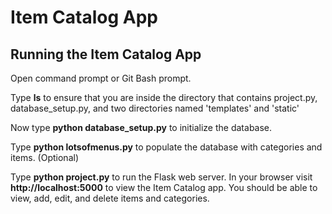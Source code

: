 # Item Catalog App


## Running the Item Catalog App

Open command prompt or Git Bash prompt.

Type **ls** to ensure that you are inside the directory that contains project.py, database_setup.py, and two directories named 'templates' and 'static'

Now type **python database_setup.py** to initialize the database.

Type **python lotsofmenus.py** to populate the database with categories and items. (Optional)

Type **python project.py** to run the Flask web server. In your browser visit **http://localhost:5000** to view the Item Catalog app.  You should be able to view, add, edit, and delete items and categories.
